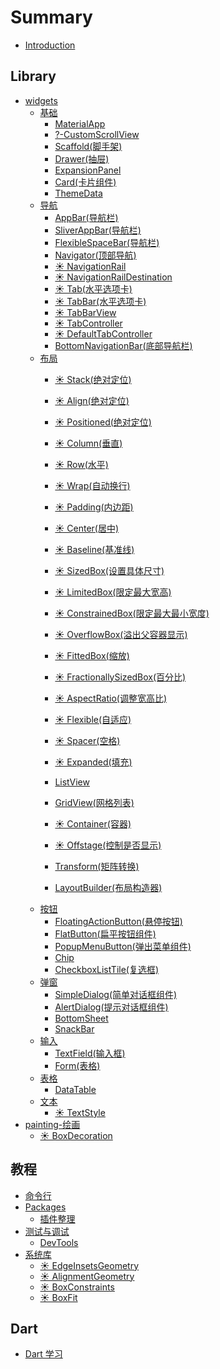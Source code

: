 # Summary

* [Introduction](README.md)

## Library
<!-- * [cupertino-iOS]()
* [animation]()
* [foundation]()
* [gestures]()
* [physics-物理]()
* [rendering-渲染]()
* [scheduler-线程]()
* [semantics]()
* [services]() -->

* [widgets](/widget/README.md)
	* [基础](/widget/basic/README.md)
		* [MaterialApp](/widget/basic/MaterialApp.md)
		* [?-CustomScrollView](/widget/basic/CustomScrollView.md)
		* [Scaffold(脚手架)](/widget/basic/Scaffold.md)
		* [Drawer(抽屉)](/widget/basic/Drawer.md)
		* [ExpansionPanel](/widget/basic/ExpansionPanel.md)
		* [Card(卡片组件)](/widget/basic/Card.md)
		* [ThemeData](/widget/basic/ThemeData.md)
	* [导航](/widget/navigation/README.md)
		* [AppBar(导航栏)](/widget/navigation/AppBar.md)
		* [SliverAppBar(导航栏)](/widget/navigation/SliverAppBar.md)
		* [FlexibleSpaceBar(导航栏)](/widget/navigation/FlexibleSpaceBar.md)
		* [Navigator(顶部导航)](/widget/navigation/Navigator.md)
		* [☀ NavigationRail](/widget/navigation/NavigationRail.md)
		* [☀ NavigationRailDestination](/widget/navigation/NavigationRailDestination.md)
		* [☀ Tab(水平选项卡)](/widget/navigation/Tab.md)
		* [☀ TabBar(水平选项卡)](/widget/navigation/TabBar.md)
		* [☀ TabBarView](/widget/navigation/TabBarView.md)
		* [☀ TabController](/widget/navigation/TabController.md)
		* [☀ DefaultTabController](/widget/navigation/DefaultTabController.md)
		* [BottomNavigationBar(底部导航栏)](/widget/navigation/BottomNavigationBar.md)
	* [布局](/widget/layout/README.md)
		* [☀ Stack(绝对定位)](/widget/layout/Stack.md)
		* [☀ Align(绝对定位)](/widget/layout/Align.md)
		* [☀ Positioned(绝对定位)](/widget/layout/Positioned.md)

		* [☀ Column(垂直)](/widget/layout/Column.md)
		* [☀ Row(水平)](/widget/layout/Row.md)
		* [☀ Wrap(自动换行)](/widget/layout/Wrap.md)

		* [☀ Padding(内边距)](/widget/layout/Padding.md)
		* [☀ Center(居中)](/widget/layout/Center.md)
		* [☀ Baseline(基准线)](/widget/layout/Baseline.md)

		* [☀ SizedBox(设置具体尺寸)](/widget/layout/SizedBox.md)
		* [☀ LimitedBox(限定最大宽高)](/widget/layout/LimitedBox.md)
		* [☀ ConstrainedBox(限定最大最小宽度)](/widget/layout/ConstrainedBox.md)
		* [☀ OverflowBox(溢出父容器显示)](/widget/layout/OverflowBox.md)
		* [☀ FittedBox(缩放)](/widget/layout/FittedBox.md)
		* [☀ FractionallySizedBox(百分比)](/widget/layout/FractionallySizedBox.md)
		* [☀ AspectRatio(调整宽高比)](/widget/layout/AspectRatio.md)

		* [☀ Flexible(自适应)](/widget/layout/Flexible.md)
		* [☀ Spacer(空格)](/widget/layout/Spacer.md)
		* [☀ Expanded(填充)](/widget/layout/Expanded.md)

		* [ListView](/widget/layout/ListView.md)
		* [GridView(网格列表)](/widget/layout/GridView.md)
		* [☀ Container(容器)](/widget/layout/Container.md)
		* [☀ Offstage(控制是否显示)](/widget/layout/Offstage.md)

		* [Transform(矩阵转换)](/widget/layout/Transform.md)
		* [LayoutBuilder(布局构造器)](/widget/layout/LayoutBuilder.md)
	* [按钮](/widget/button/README.md)
		* [FloatingActionButton(悬停按钮)](/widget/button/FloatingActionButton.md)
		* [FlatButton(扁平按钮组件)](/widget/button/FlatButton.md)
		* [PopupMenuButton(弹出菜单组件)](/widget/button/PopupMenuButton.md)
		* [Chip](/widget/dialog/Chip.md)
		* [CheckboxListTile(复选框)](/widget/button/CheckboxListTile.md)
	* [弹窗](/widget/dialog/README.md)
		* [SimpleDialog(简单对话框组件)](/widget/dialog/SimpleDialog.md)
		* [AlertDialog(提示对话框组件)](/widget/dialog/AlertDialog.md)
		* [BottomSheet](/widget/dialog/BottomSheet.md)
		* [SnackBar](/widget/dialog/SnackBar.md)
	* [输入](/widget/input/README.md)
		* [TextField(输入框)](/widget/input/TextField.md)
		* [Form(表格)](/widget/input/Form.md)
	* [表格](/widget/table/README.md)
		* [DataTable](/widget/table/DataTable.md)
	* [文本](/widget/Text/README.md)
		* [☀ TextStyle](/widget/Text/TextStyle.md)
* [painting-绘画](/painting/README.md)
	* [☀ BoxDecoration](/painting/BoxDecoration.md)

## 教程

* [命令行](/CommandLine.md)
* [Packages](/Packages/README.md)
	* [插件整理](/Packages/PluginsNotes.md)
* [测试与调试](/test/README.md)
	* [DevTools](/test/DevTools.md)
* [系统库](/sysLibs/README.md)
	* [☀ EdgeInsetsGeometry](/sysLibs/EdgeInsetsGeometry.md)
	* [☀ AlignmentGeometry](/sysLibs/AlignmentGeometry.md)
	* [☀ BoxConstraints](/sysLibs/BoxConstraints.md)
	* [☀ BoxFit](/sysLibs/BoxFit.md)

## Dart

* [Dart 学习](/dart/README.md)


